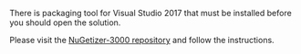 There is packaging tool for Visual Studio 2017 that must be installed before you should open the solution.

Please visit the [NuGetizer-3000 repository](https://github.com/NuGet/NuGet.Build.Packaging) and follow the instructions.

